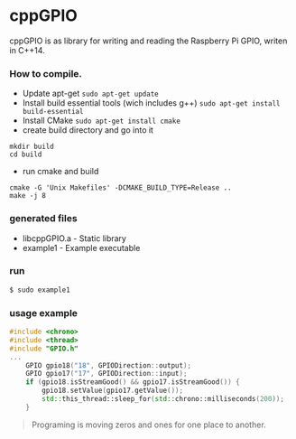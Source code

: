 # cppGPIO #

cppGPIO is as library for writing and reading the Raspberry Pi GPIO, writen in C++14.

### How to compile. ###
 * Update apt-get
```sudo apt-get update```
* Install build essential tools (wich includes g++)
```sudo apt-get install build-essential```
 * Install CMake
  ```sudo apt-get install cmake```
 * create build directory and go into it
```
mkdir build
cd build
```
 * run cmake and build
 ```
cmake -G 'Unix Makefiles' -DCMAKE_BUILD_TYPE=Release ..
make -j 8
```

### generated files ###
* libcppGPIO.a - Static library
* example1 - Example executable

### run ###

```sh
$ sudo example1
```
### usage example ###

```c++
#include <chrono>
#include <thread>
#include "GPIO.h"
...
    GPIO gpio18("18", GPIODirection::output);
    GPIO gpio17("17", GPIODirection::input);
    if (gpio18.isStreamGood() && gpio17.isStreamGood()) {
        gpio18.setValue(gpio17.getValue());
        std::this_thread::sleep_for(std::chrono::milliseconds(200));
    }
```
>Programing is moving zeros and ones for one place to another.
